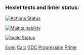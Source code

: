 ### Hexlet tests and linter status:
[![Actions Status](https://github.com/sadamara/java-project-lvl1/workflows/hexlet-check/badge.svg)](https://github.com/sadamara/java-project-lvl1/actions)

[![Maintainability](https://api.codeclimate.com/v1/badges/a99a88d28ad37a79dbf6/maintainability)](https://codeclimate.com/github/sadamara/java-project-lvl1)

[![build Status](https://github.com/sadamara/java-project-lvl1/workflows/build/badge.svg)](https://github.com/sadamara/java-project-lvl1/actions)

[Even](https://asciinema.org/a/ff4hLi0dfTOWUfrGTOQP76MXi)
[Calc](https://asciinema.org/a/roJ177dddRSAjkpnWqQtcZA3y)
[GDC](https://asciinema.org/a/VY40JIjzewk9SNE3Qw9ht2yhA)
[Progression](https://asciinema.org/a/DcZnncCzPlReMYt4CbGg1ES4Y)
[Prime](https://asciinema.org/a/fPmRUBxmaeTEEVEZMFvP1Ew2N)


